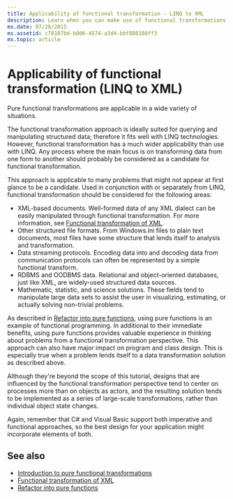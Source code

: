 ```yaml
---
title: Applicability of functional transformation - LINQ to XML
description: Learn when you can make use of functional transformations.
ms.date: 07/20/2015
ms.assetid: c78107bd-b006-4574-a3d4-bbf808388ff3
ms.topic: article
---
```


# Applicability of functional transformation (LINQ to XML)

Pure functional transformations are applicable in a wide variety of situations.

The functional transformation approach is ideally suited for querying and manipulating structured data; therefore it fits well with LINQ technologies. However, functional transformation has a much wider applicability than use with LINQ. Any process where the main focus is on transforming data from one form to another should probably be considered as a candidate for functional transformation.

This approach is applicable to many problems that might not appear at first glance to be a candidate. Used in conjunction with or separately from LINQ, functional transformation should be considered for the following areas:

- XML-based documents. Well-formed data of any XML dialect can be easily manipulated through functional transformation. For more information, see [Functional transformation of XML](functional-transformation-xml.md).
- Other structured file formats. From Windows.ini files to plain text documents, most files have some structure that lends itself to analysis and transformation.
- Data streaming protocols. Encoding data into and decoding data from communication protocols can often be represented by a simple functional transform.
- RDBMS and OODBMS data. Relational and object-oriented databases, just like XML, are widely-used structured data sources.
- Mathematic, statistic, and science solutions. These fields tend to manipulate large data sets to assist the user in visualizing, estimating, or actually solving non-trivial problems.

As described in [Refactor into pure functions](refactor-pure-functions.md), using pure functions is an example of functional programming. In additional to their immediate benefits, using pure functions provides valuable experience in thinking about problems from a functional transformation perspective. This approach can also have major impact on program and class design. This is especially true when a problem lends itself to a data transformation solution as described above.

Although they're beyond the scope of this tutorial, designs that are influenced by the functional transformation perspective tend to center on processes more than on objects as actors, and the resulting solution tends to be implemented as a series of large-scale transformations, rather than individual object state changes.

 Again, remember that C# and Visual Basic support both imperative and functional approaches, so the best design for your application might incorporate elements of both.

## See also

- [Introduction to pure functional transformations](introduction-pure-functional-transformations.md)
- [Functional transformation of XML](functional-transformation-xml.md)
- [Refactor into pure functions](refactor-pure-functions.md)
